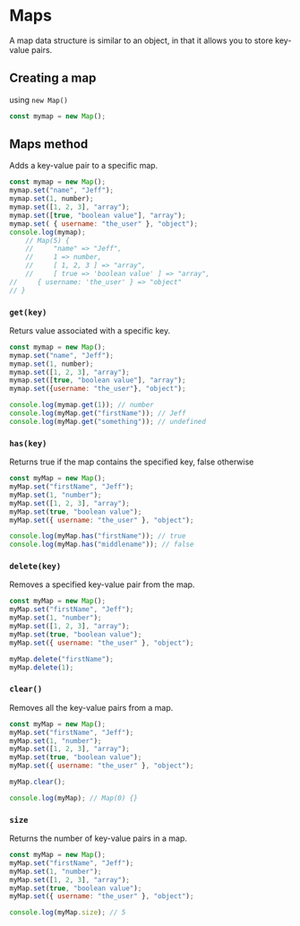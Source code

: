 # Maps
A map data structure is similar to an object, in that it allows you to store key-value pairs.

## Creating a map
using `new Map()`
```javascript
const mymap = new Map();
```
## Maps method
Adds a key-value pair to a specific map.
```javascript
const mymap = new Map();
mymap.set("name", "Jeff");
mymap.set(1, number);
mymap.set([1, 2, 3], "array");
mymap.set([true, "boolean value"], "array");
mymap.set( { username: "the_user" }, "object");
console.log(mymap);
    // Map(5) {
    //     "name" => "Jeff",
    //     1 => number,
    //     [ 1, 2, 3 ] => "array",
    //     [ true => 'boolean value' ] => "array",
//     { username: 'the_user' } => "object"
// }
```
### `get(key)`
Returs value associated with a specific key.
```javascript
const mymap = new Map();
mymap.set("name", "Jeff");
mymap.set(1, number);
mymap.set([1, 2, 3], "array");
mymap.set([true, "boolean value"], "array");
mymap.set({username: "the_user"}, "object");

console.log(mymap.get(1)); // number
console.log(myMap.get("firstName")); // Jeff
console.log(myMap.get("something")); // undefined
```
### `has(key)`
Returns true if the map contains the specified key, false otherwise
```JavaScript
const myMap = new Map();
myMap.set("firstName", "Jeff");
myMap.set(1, "number");
myMap.set([1, 2, 3], "array");
myMap.set(true, "boolean value");
myMap.set({ username: "the_user" }, "object");

console.log(myMap.has("firstName")); // true
console.log(myMap.has("middlename")); // false
```
### `delete(key)`
Removes a specified key-value pair from the map.
```JavaScript
const myMap = new Map();
myMap.set("firstName", "Jeff");
myMap.set(1, "number");
myMap.set([1, 2, 3], "array");
myMap.set(true, "boolean value");
myMap.set({ username: "the_user" }, "object");

myMap.delete("firstName");
myMap.delete(1);
```
### `clear()`
Removes all the key-value pairs from a map.

```JavaScript
const myMap = new Map();
myMap.set("firstName", "Jeff");
myMap.set(1, "number");
myMap.set([1, 2, 3], "array");
myMap.set(true, "boolean value");
myMap.set({ username: "the_user" }, "object");

myMap.clear();

console.log(myMap); // Map(0) {}
```
### `size`
Returns the number of key-value pairs in a map.
```JavaScript
const myMap = new Map();
myMap.set("firstName", "Jeff");
myMap.set(1, "number");
myMap.set([1, 2, 3], "array");
myMap.set(true, "boolean value");
myMap.set({ username: "the_user" }, "object");

console.log(myMap.size); // 5












